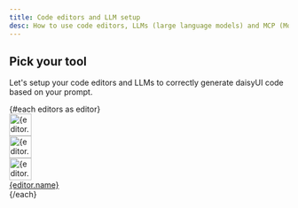 ```yaml
---
title: Code editors and LLM setup
desc: How to use code editors, LLMs (large language models) and MCP (Model Context Protocol) servers to generate Tailwind CSS and daisyUI code
---
```


<script>
  import Translate from "$components/Translate.svelte"
  
const editors = [
  { name: "VSCode", slug: "vscode" },
  { name: "Cursor", slug: "cursor" },
  { name: "Zed", slug: "zed" },
  { name: "Windsurf", slug: "windsurf" },
  { name: "Claude Desktop", slug: "claude" },
  { name: "ChatGPT", slug: "chatgpt" },
  { name: "Gemini", slug: "gemini" },
  { name: "Grok", slug: "grok" },
  { name: "Cline – VSCode", slug: "cline" },
]
</script>

## Pick your tool

Let's setup your code editors and LLMs to correctly generate daisyUI code based on your prompt.

<div class="not-prose grid grid-cols-2 md:grid-cols-3 py-6 *:-ms-px *:-mt-px">
  {#each editors as editor}
    <a href="/docs/editor/{editor.slug}/" class="bg-base-100 relative overflow-hidden group flex items-center gap-4 flex-col px-4 py-8 border border-base-content/5 hover:shadow-md hover:-translate-y-1 focus:shadow-sm focus:-translate-y-0.5 transition-all">
      <div class="grid *:[grid-area:1/1] [&_svg]:size-16 [&_img]:size-16">
        <div class="blur-lg scale-400 saturate-200 group-hover:[transform:scaleY(.4)] [transform:scaleY(.3)] transition-all translate-y-26 duration-300 opacity-5 group-hover:opacity-30">
          <img src="https://img.daisyui.com/images/logos/{editor.slug}.webp" alt="{editor.name}" width="40" height="40" class="not-prose">
        </div>
        <div class="size-full absolute inset-0" style="background: radial-gradient(circle, var(--color-base-100) 25%, transparent 26%),radial-gradient(circle at bottom left, var(--color-base-100) 12%, transparent 13%),radial-gradient(circle at bottom right, var(--color-base-100) 12%, transparent 13%),radial-gradient(circle at top left, var(--color-base-100) 12%, transparent 13%),radial-gradient(circle at top right, var(--color-base-100) 12%, transparent 13%); background-size: 0.25rem 0.25rem;"></div>
        <div class="z-2">
          <img src="https://img.daisyui.com/images/logos/{editor.slug}.webp" alt="{editor.name}" width="40" height="40" class="not-prose">
        </div>
        <div class="z-1 group-hover:opacity-0 brightness-125 group-hover:scale-110 group-hover:duration-800 duration-0 transition-all">
          <img src="https://img.daisyui.com/images/logos/{editor.slug}.webp" alt="{editor.name}" width="40" height="40" class="not-prose">
        </div>
      </div>
      <div class="text-xs z-3 sm:text-sm font-medium transition-colors group-hover:text-base-content text-base-content/60 [text-wrap:balance] text-center">{editor.name}</div>
    </a>
  {/each}
</div>
